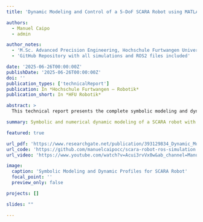 ```yaml
---
title: 'Dynamic Modeling and Control of a 5-DoF SCARA Robot using MATLAB and ROS2'

authors:
  - Manuel Caipo
  - admin

author_notes:
  - 'M.Sc. Advanced Precision Engineering, Hochschule Furtwangen University'
  - 'GitHub Repository with all simulations and ROS2 files included'

date: '2025-06-26T00:00:00Z'
publishDate: '2025-06-26T00:00:00Z'
doi: ''
publication_types: ['technicalReport']
publication: In *Hochschule Furtwangen – Robotik*
publication_short: In *HFU Robotik*

abstract: >
  This technical report presents the complete symbolic modeling and dynamic analysis of a custom-designed SCARA robot with five degrees of freedom. The project includes the development of forward and inverse kinematics, Jacobian matrices, singularity analysis, and Lagrangian dynamics under realistic motion profiles. MATLAB and Python scripts are provided for symbolic computation and numerical evaluation, while ROS2 integration supports simulation and motion planning.

summary: Symbolic and numerical dynamic modeling of a SCARA robot with ROS2 and MATLAB integration.

featured: true

url_pdf: 'https://www.researchgate.net/publication/393129834_Dynamic_Modeling_and_Control_of_a_5-DoF_SCARA_Robot_using_MATLAB_and_ROS2'
url_code: 'https://github.com/manuelcaipocc/scara-robot-ros-simulation'
url_video: 'https://www.youtube.com/watch?v=Acui3rvVx0w&ab_channel=ManuelAlbertoCaipoCcoa'

image:
  caption: 'Symbolic Modeling and Dynamic Profiles for SCARA Robot'
  focal_point: ''
  preview_only: false

projects: []

slides: ""

---
```

